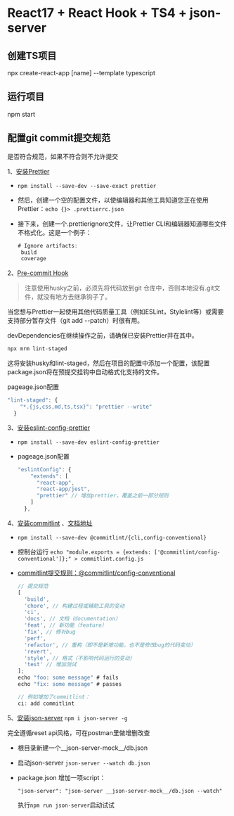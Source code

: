 # React17 + React Hook + TS4 + json-server
## 创建TS项目
npx create-react-app [name] --template typescript

## 运行项目
npm start

## 配置git commit提交规范

是否符合规范，如果不符合则不允许提交

1、[安装Prettier](https://prettier.io/docs/en/install.html)
-  `npm install --save-dev --save-exact prettier`

-  然后，创建一个空的配置文件，以使编辑器和其他工具知道您正在使用Prettier：`echo {}> .prettierrc.json`

-  接下来，创建一个.prettierignore文件，让Prettier CLI和编辑器知道哪些文件不格式化。这是一个例子：

   ```js
   # Ignore artifacts:
    build
    coverage
    ```
2、[Pre-commit Hook](https://prettier.io/docs/en/precommit.html)

> 注意使用husky之前，必须先将代码放到git 仓库中，否则本地没有.git文件，就没有地方去继承钩子了。

当您想与Prettier一起使用其他代码质量工具（例如ESLint，Stylelint等）或需要支持部分暂存文件（git add --patch）时很有用。

devDependencies在继续操作之前，请确保已安装Prettier并在其中。
```js
npx mrm lint-staged
```
这将安装husky和lint-staged，然后在项目的配置中添加一个配置，该配置package.json将在预提交挂钩中自动格式化支持的文件。

pageage.json配置
```js
"lint-staged": {
    "*.{js,css,md,ts,tsx}": "prettier --write"
  }
```
3、[安装eslint-config-prettier](https://github.com/prettier/eslint-config-prettier)

- `npm install --save-dev eslint-config-prettier`

- pageage.json配置

  ```js
  "eslintConfig": {
      "extends": [
        "react-app",
        "react-app/jest",
        "prettier" // 增加prettier，覆盖之前一部分规则
      ]
    },
  ```

4、[安装commitlint](https://github.com/conventional-changelog/commitlint) 、[文档地址](https://commitlint.js.org/#/guides-local-setup)

- `npm install --save-dev @commitlint/{cli,config-conventional}`

- 控制台运行 `echo "module.exports = {extends: ['@commitlint/config-conventional']};" > commitlint.config.js`

- [commitlint提交规则：@commitlint/config-conventional](https://github.com/conventional-changelog/commitlint/tree/master/@commitlint/config-conventional)
  ```js
  // 提交规范
  [
    'build',
    'chore', // 构建过程或辅助工具的变动
    'ci',
    'docs', // 文档（documentation）
    'feat', // 新功能（feature）
    'fix', // 修补bug
    'perf',
    'refactor', // 重构（即不是新增功能，也不是修改bug的代码变动）
    'revert',
    'style', // 格式（不影响代码运行的变动）
    'test' // 增加测试
  ];
  echo "foo: some message" # fails
  echo "fix: some message" # passes

  // 例如增加了commitlint：
  ci: add commitlint
  
  ```

5、[安装json-server](https://github.com/typicode/json-server)
`npm i json-server -g`

完全遵循reset api风格，可在postman里做增删改查
- 根目录新建一个__json-server-mock__/db.json
- 启动json-server `json-server --watch db.json`
- package.json 增加一项script：

  `"json-server": "json-server __json-server-mock__/db.json --watch"`

  执行`npm run json-server`启动试试
